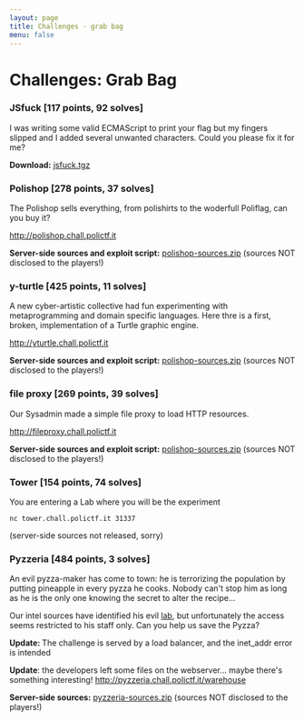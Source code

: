 ```yaml
---
layout: page
title: Challenges - grab bag
menu: false
---
```


# Challenges: Grab Bag


### JSfuck [117 points, 92 solves]

<p>I was writing some valid ECMAScript to print your flag but my fingers slipped and I added several unwanted characters. Could you please fix it for me?</p>

<b>Download:</b> [jsfuck.tgz](/files/jsfuck.f483f13f5c145859caabf0cc21b91cd984ae51702f711e91599ecff7ba4d65cd.tgz)

### Polishop [278 points, 37 solves]

<p>The Polishop sells everything, from polishirts to the woderfull Poliflag, can you buy it?</p><p><a href="http://polishop.chall.polictf.it/">http://polishop.chall.polictf.it</a></p>

<b>Server-side sources and exploit script:</b> [polishop-sources.zip](/files/polishop-sources.zip) (sources NOT disclosed to the players!)

### y-turtle [425 points, 11 solves]

<p>A new cyber-artistic collective had fun experimenting with metaprogramming and domain specific languages. Here thre is a first, broken, implementation of a Turtle graphic engine.</p><p><a href="http://yturtle.chall.polictf.it">http://yturtle.chall.polictf.it</a></p>

<b>Server-side sources and exploit script:</b> [polishop-sources.zip](/files/y-turtle-sources.zip) (sources NOT disclosed to the players!)

### file proxy [269 points, 39 solves]

<p>Our Sysadmin made a simple file proxy to load HTTP resources.</p><p><a href="http://fileproxy.chall.polictf.it/">http://fileproxy.chall.polictf.it</a></p>

<b>Server-side sources and exploit script:</b> [polishop-sources.zip](/files/file-proxy-sources.zip) (sources NOT disclosed to the players!)

### Tower [154 points, 74 solves]

<p>You are entering a Lab where you will be the experiment</p><p><code>nc tower.chall.polictf.it 31337</code></p>

<p>(server-side sources not released, sorry)</p>

### Pyzzeria [484 points, 3 solves]

<p>An evil pyzza-maker has come to town: he is terrorizing the population by putting pineapple in every pyzza he cooks. Nobody can't stop him as long as he is the only one knowing the secret to alter the recipe...</p><p>Our intel sources have identified his evil <a href="http://pyzzeria.chall.polictf.it/pyzzeria">lab</a>, but unfortunately the access seems restricted to his staff only. Can you help us save the Pyzza?</p><p><b>Update: </b>The challenge is served by a load balancer, and the inet_addr error is intended</p><p><b>Update</b>: the developers left some files on the webserver... maybe there's something interesting! <a href="http://pyzzeria.chall.polictf.it/warehouse">http://pyzzeria.chall.polictf.it/warehouse</a></p>

<b>Server-side sources:</b> [pyzzeria-sources.zip](/files/pyzzeria-sources.zip) (sources NOT disclosed to the players!)
